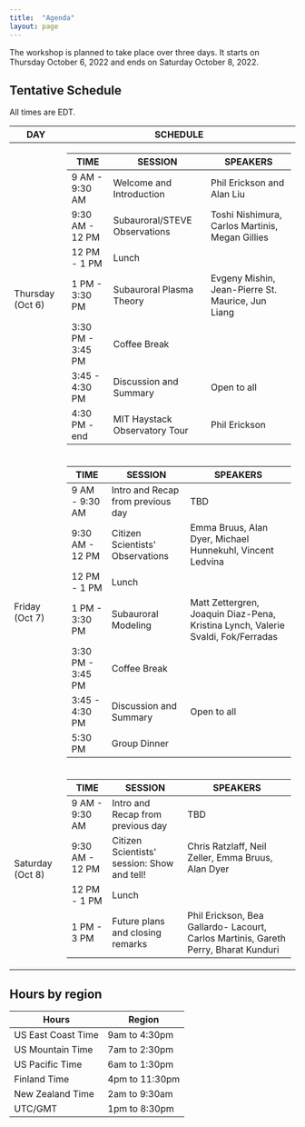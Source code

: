 ```yaml
---
title:  "Agenda"
layout: page
---
```


The workshop is planned to take place over three days. It starts on Thursday October 6, 2022 and ends on Saturday October 8, 2022.

## Tentative Schedule

All times are EDT.

| DAY      |SCHEDULE   |
|----------------|-------------------------------|
|Thursday (Oct 6)|<table>  <thead>  <tr>  <th>TIME</th>  <th>SESSION</th>  <th>SPEAKERS</th>  </tr>  </thead>  <tbody>  <tr>  <td>9 AM - 9:30 AM</td>  <td>Welcome and Introduction</td>  <td>Phil Erickson and Alan Liu</td>  </tr>  <tr>  <td>9:30 AM - 12 PM</td>  <td>Subauroral/STEVE Observations</td>  <td>Toshi Nishimura, Carlos Martinis, Megan Gillies</td>  </tr>  <tr>  <td>12 PM - 1 PM</td>  <td>Lunch</td>  <td></td> </tr> <tr>  <td>1 PM - 3:30 PM</td>  <td>Subauroral Plasma Theory</td>  <td>Evgeny Mishin, Jean-Pierre St. Maurice, Jun Liang</td> </tr> <tr>  <td>3:30 PM - 3:45 PM</td>  <td>Coffee Break</td>  <td></td> </tr> <tr>  <td>3:45 - 4:30 PM</td>  <td>Discussion and Summary</td>  <td>Open to all</td> </tr> <tr>  <td>4:30 PM - end</td>  <td>MIT Haystack Observatory Tour</td>  <td>Phil Erickson</td> </tr> </tbody>  </table> |
|Friday (Oct 7)|<table>  <thead>  <tr>  <th>TIME</th>  <th>SESSION</th>  <th>SPEAKERS</th>  </tr>  </thead>  <tbody>  <tr>  <td>9 AM - 9:30 AM</td>  <td>Intro and Recap from previous day</td>  <td>TBD</td>  </tr>  <tr>  <td>9:30 AM - 12 PM</td>  <td>Citizen Scientists' Observations</td>  <td>Emma Bruus, Alan Dyer, Michael Hunnekuhl, Vincent Ledvina</td>  </tr>  <tr>  <td>12 PM - 1 PM</td>  <td>Lunch</td>  <td></td> </tr> <tr>  <td>1 PM - 3:30 PM</td>  <td>Subauroral Modeling</td>  <td>Matt Zettergren, Joaquin Diaz-Pena, Kristina Lynch, Valerie Svaldi, Fok/Ferradas</td> </tr> <tr>  <td>3:30 PM - 3:45 PM</td>  <td>Coffee Break</td>  <td></td> </tr> <tr>  <td>3:45 - 4:30 PM</td>  <td>Discussion and Summary</td>  <td>Open to all</td> </tr> <tr>  <td>5:30 PM </td>  <td>Group Dinner</td>  <td></td> </tr> </tbody>  </table>| 
|Saturday (Oct 8)|<table>  <thead>  <tr>  <th>TIME</th>  <th>SESSION</th>  <th>SPEAKERS</th>  </tr>  </thead>  <tbody>  <tr>  <td>9 AM - 9:30 AM</td>  <td>Intro and Recap from previous day</td>  <td>TBD</td>  </tr>  <tr>  <td>9:30 AM - 12 PM</td>  <td>Citizen Scientists' session: Show and tell!</td>  <td>Chris Ratzlaff, Neil Zeller, Emma Bruus, Alan Dyer</td>  </tr>  <tr>  <td>12 PM - 1 PM</td>  <td>Lunch</td>  <td></td> </tr> <tr>  <td>1 PM - 3 PM</td>  <td>Future plans and closing remarks</td>  <td>Phil Erickson, Bea Gallardo- Lacourt, Carlos Martinis, Gareth Perry, Bharat Kunduri</td> </tr>  </tbody>  </table>|

## Hours by region

| Hours                 | Region         |
|-----------------------|----------------|
| US East Coast Time    | 9am to 4:30pm  |
| US Mountain Time      | 7am to 2:30pm  |
| US Pacific Time       | 6am to 1:30pm  |
| Finland Time          | 4pm to 11:30pm |
| New Zealand Time      | 2am to 9:30am  |
| UTC/GMT               | 1pm to 8:30pm  |